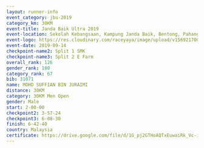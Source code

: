 ```yaml
---
layout: runner-info 
event_category: jbu-2019 
category_km: 30KM 
event-title: Janda Baik Ultra 2019 
event-location: Sekolah Kebangsaan, Kampung Janda Baik, Bentong, Pahang, Malaysia 
event-logo: https://res.cloudinary.com/raceyaya/image/upload/v1569217009/logo/janda-baik_vch1pc.jpg 
event-date: 2019-09-14 
checkpoint-name2: Split 1 SMK 
checkpoint-name3: Split 2 E Farm 
overall_rank: 126
gender_rank: 100
category_rank: 67
bib: 31071
name: MOHD SUFFIAN BIN JURAIMI
distance: 30KM
category: 30KM Men Open
gender: Male
start: 2-00-00
checkpoint2: 3-57-24
checkpoint3: 6-08-30
finish: 6-42-40
country: Malaysia
certificate: https://drive.google.com/file/d/1G_pj2GTHoAQTxEuwaiRk_Vc-iNrs5Jdw/view?usp=sharing
---
```

